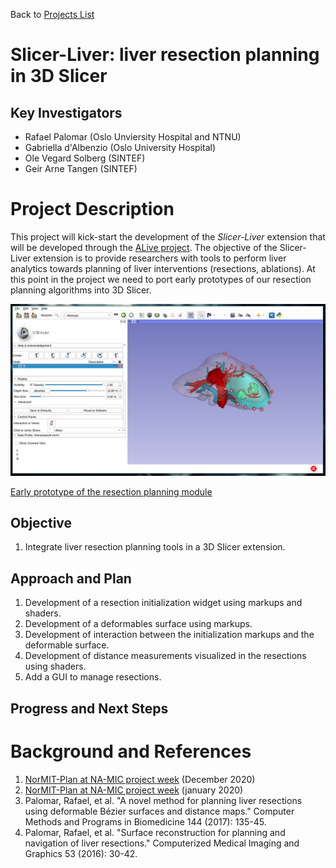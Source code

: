 Back to [Projects List](../../README.md#ProjectsList)

# Slicer-Liver: liver resection planning in 3D Slicer

## Key Investigators

- Rafael Palomar (Oslo Unviersity Hospital and NTNU)
- Gabriella d'Albenzio (Oslo University Hospital)
- Ole Vegard Solberg (SINTEF)
- Geir Arne Tangen (SINTEF)

# Project Description

<!-- Add a short paragraph describing the project. -->

This project will kick-start the development of the *Slicer-Liver* extension
that will be developed through the [ALive project](https://alive-research.no).
The objective of the Slicer-Liver extension is to provide researchers
with tools to perform liver analytics towards planning of liver interventions
(resections, ablations). At this point in the project we need to port early
prototypes of our resection planning algorithms into 3D Slicer.

![3D Bezier Surface Markup](screenshot.png)

[Early prototype of the resection planning module](https://youtu.be/7M3DULQp81k)

## Objective

<!-- Describe here WHAT you would like to achieve (what you will have as end result). -->

1. Integrate liver resection planning tools in a 3D Slicer extension.

## Approach and Plan

<!-- Describe here HOW you would like to achieve the objectives stated above. -->

1. Development of a resection initialization widget using markups and shaders.
1. Development of a deformables surface using markups.
1. Development of interaction between the initialization markups and the deformable surface.
1. Development of distance measurements visualized in the resections using shaders.
1. Add a GUI to manage resections.

## Progress and Next Steps

<!-- Update this section as you make progress, describing of what you have ACTUALLY DONE. If there are specific steps that you could not complete then you can describe them here, too. -->


# Background and References
1. [NorMIT-Plan at NA-MIC project week](https://projectweek.na-mic.org/PW34_2020_Virtual/Projects/SlicerLiverAnalysis/) (December 2020)
1. [NorMIT-Plan at NA-MIC project week](https://projectweek.na-mic.org/PW33_2020_GranCanaria/Projects/NorMIT-Plan/) (january 2020)
1. Palomar, Rafael, et al. "A novel method for planning liver resections using deformable Bézier surfaces and distance maps." Computer Methods and Programs in Biomedicine 144 (2017): 135-45.
1. Palomar, Rafael, et al. "Surface reconstruction for planning and navigation of liver resections." Computerized Medical Imaging and Graphics 53 (2016): 30-42.

